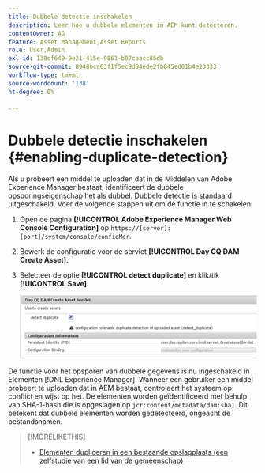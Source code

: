 ```yaml
---
title: Dubbele detectie inschakelen
description: Leer hoe u dubbele elementen in AEM kunt detecteren.
contentOwner: AG
feature: Asset Management,Asset Reports
role: User,Admin
exl-id: 138cf649-9e21-415e-9861-b07caacc85db
source-git-commit: 8948bca63f1f5ec9d94ede2fb845ed01b4e23333
workflow-type: tm+mt
source-wordcount: '138'
ht-degree: 0%

---
```


# Dubbele detectie inschakelen {#enabling-duplicate-detection}

Als u probeert een middel te uploaden dat in de Middelen van Adobe Experience Manager bestaat, identificeert de dubbele opsporingseigenschap het als dubbel. Dubbele detectie is standaard uitgeschakeld. Voer de volgende stappen uit om de functie in te schakelen:

1. Open de pagina **[!UICONTROL Adobe Experience Manager Web Console Configuration]** op `https://[server]:[port]/system/console/configMgr`.
1. Bewerk de configuratie voor de servlet **[!UICONTROL Day CQ DAM Create Asset]**.
1. Selecteer de optie **[!UICONTROL detect duplicate]** en klik/tik **[!UICONTROL Save]**.

   ![Selecteer de optie Duplicaat detecteren in de servlet](assets/chlimage_1-377.png)

De functie voor het opsporen van dubbele gegevens is nu ingeschakeld in Elementen [!DNL Experience Manager]. Wanneer een gebruiker een middel probeert te uploaden dat in AEM bestaat, controleert het systeem op conflict en wijst op het. De elementen worden geïdentificeerd met behulp van SHA-1-hash die is opgeslagen op `jcr:content/metadata/dam:sha1`. Dit betekent dat dubbele elementen worden gedetecteerd, ongeacht de bestandsnamen.

>[!MORELIKETHIS]
>
>* [Elementen dupliceren in een bestaande opslagplaats (een zelfstudie van een lid van de gemeenschap)](https://experience-aem.blogspot.com/2019/06/aem-65-find-duplicate-assets-binaries-in-existing-repository.html)

